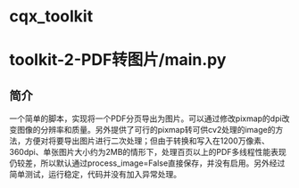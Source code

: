 # cqx_toolkit

# toolkit-2-PDF转图片/main.py
## 简介
一个简单的脚本，实现将一个PDF分页导出为图片。可以通过修改pixmap的dpi改变图像的分辨率和质量。另外提供了可行的pixmap转可供cv2处理的image的方法，方便对将要导出图片进行二次处理；但由于转换和写入在1200万像素、360dpi、单张图片大小约为2MB的情形下，处理百页以上的PDF多线程性能表现仍较差，所以默认通过process_image=False直接保存，并没有启用。另外经过简单测试，运行稳定，代码并没有加入异常处理。
